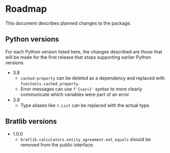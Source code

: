 # Roadmap

This document describes planned changes to the package.

## Python versions

For each Python version listed here, the changes described are those that will be made for
the first release that stops supporting earlier Python versions.

- 3.8
    - `cached-property` can be deleted as a dependency and replaced with `functools.cached_property`.
    - Error messages can use `f'{var=}'` syntax to more clearly communicate which variables were part of an error.
- 3.9
    - Type aliases like `t.List` can be replaced with the actual type.
  
## Bratlib versions

- 1.0.0
    - `bratlib.calculators.entity_agreement.ent_equals` should be removed from the public interface.
